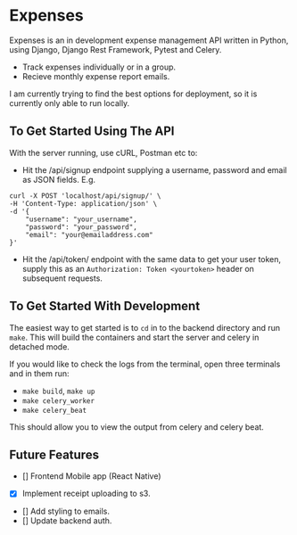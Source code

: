 # Expenses

Expenses is an in development expense management API written in Python, using Django, Django Rest Framework, Pytest and Celery.

- Track expenses individually or in a group.
- Recieve monthly expense report emails.

I am currently trying to find the best options for deployment, so it is currently only able to run locally.

## To Get Started Using The API

With the server running, use cURL, Postman etc to:

- Hit the /api/signup endpoint supplying a username, password and email as JSON fields. E.g.

```curl
curl -X POST 'localhost/api/signup/' \
-H 'Content-Type: application/json' \
-d '{
    "username": "your_username",
    "password": "your_password",
    "email": "your@emailaddress.com"
}'
```

- Hit the /api/token/ endpoint with the same data to get your user token, supply this as an ``` Authorization: Token <yourtoken> ``` header on subsequent requests.

## To Get Started With Development

The easiest way to get started is to ```cd``` in to the backend directory and run ``` make ```. This will build the containers and start the server and celery in detached mode.

If you would like to check the logs from the terminal, open three terminals and in them run:

- ``` make build ```, ``` make up ```
- ``` make celery_worker ```
- ``` make celery_beat ```

This should allow you to view the output from celery and celery beat.

## Future Features

- [] Frontend Mobile app (React Native)
- [x] Implement receipt uploading to s3.
- [] Add styling to emails.
- [] Update backend auth.
